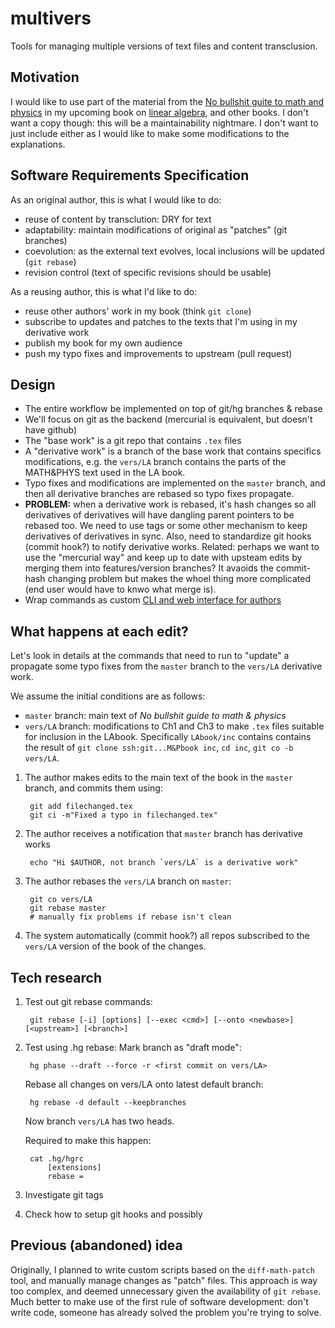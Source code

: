 multivers
=========
Tools for managing multiple versions of text files and content transclusion.

Motivation
----------
I would like to use part of the material from the [No bullshit guite to math and physics](http://minireference.com)
in my upcoming book on [linear algebra](http://gum.co/noBSLA), and other books.
I don't want a copy though: this will be a maintainability nightmare.
I don't want to just include either as I would like to make some modifications
to the explanations.


Software Requirements Specification
-----------------------------------
As an original author, this is what I would like to do:
  - reuse of content by transclution: DRY for text
  - adaptability: maintain modifications of original as "patches" (git branches)
  - coevolution: as the external text evolves, local inclusions will be updated  (`git rebase`)
  - revision control (text of specific revisions should be usable)

As a reusing author, this is what I'd like to do:
  - reuse other authors' work in my book (think `git clone`)
  - subscribe to updates and patches to the texts that I'm using in my derivative work
  - publish my book for my own audience
  - push my typo fixes and improvements to upstream (pull request)


Design
------
  - The entire workflow be implemented on top of git/hg branches & rebase
  - We'll focus on git as the backend (mercurial is equivalent, but doesn't have github)
  - The "base work" is a git repo that contains `.tex` files
  - A "derivative work" is a branch of the base work that contains specifics
    modifications, e.g. the `vers/LA` branch contains the parts of the MATH&PHYS
    text used in the LA book.
  - Typo fixes and modifications are implemented on the `master` branch, and then
    all derivative branches are rebased so typo fixes propagate.
  - **PROBLEM:** when a derivative work is rebased, it's hash changes so all
    derivatives of derivatives will have dangling parent pointers to be rebased too.
    We need to use tags or some other mechanism to keep derivatives of derivatives in sync.
    Also, need to standardize git hooks (commit hook?) to notify derivative works.
    Related: perhaps we want to use the "mercurial way" and keep up to date with upsteam
    edits by merging them into features/version branches? It avaoids the commit-hash changing
    problem but makes the whoel thing more complicated (end user would have to knwo what merge is).
  - Wrap commands as custom [CLI and web interface for authors](https://minireference.com/blog/git-for-authors/)

  
What happens at each edit?
--------------------------
Let's look in details at the commands that need to run to "update" a propagate
some typo fixes from the `master` branch to the `vers/LA` derivative work.

We assume the initial conditions are as follows:
  - `master` branch: main text of *No bullshit guide to math & physics*
  - `vers/LA` branch: modifications to Ch1 and Ch3 to make `.tex` files suitable
    for inclusion in the LAbook. Specifically `LAbook/inc` contains contains the
    result of `git clone ssh:git...M&Pbook inc`, `cd inc`, `git co -b vers/LA`.

1. The author makes edits to the main text of the book in the `master` branch,
   and commits them using:
   
        git add filechanged.tex
        git ci -m"Fixed a typo in filechanged.tex"
       
2. The author receives a notification that `master` branch has derivative works

        echo "Hi $AUTHOR, not branch `vers/LA` is a derivative work"

3. The author rebases the `vers/LA` branch on `master`:

        git co vers/LA
        git rebase master
        # manually fix problems if rebase isn't clean

4. The system automatically (commit hook?) all repos subscribed to the `vers/LA`
   version of the book of the changes.


Tech research
-------------

1. Test out git rebase commands:

        git rebase [-i] [options] [--exec <cmd>] [--onto <newbase>] [<upstream>] [<branch>]


2. Test using .hg rebase:
   Mark branch as "draft mode":

        hg phase --draft --force -r <first commit on vers/LA>

   Rebase all changes on vers/LA onto latest default branch:

        hg rebase -d default --keepbranches

   Now branch `vers/LA` has two heads. 
  
   Required to make this happen:

        cat .hg/hgrc
            [extensions]
            rebase =


2. Investigate git tags

2. Check how to setup git hooks and possibly 




Previous (abandoned) idea 
-------------------------
Originally, I planned to write custom scripts based on the `diff-math-patch` tool,
and manually manage changes as "patch" files. This approach is way too complex,
and deemed unnecessary given the availability of `git rebase`. Much better to make
use of the first rule of software development: don't write code, someone has
already solved the problem you're trying to solve.








